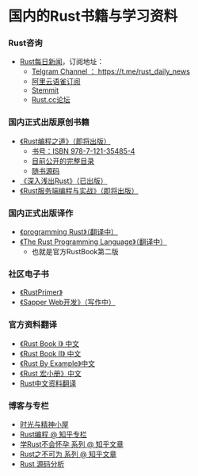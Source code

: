 # 国内的Rust书籍与学习资料

### Rust咨询

- [Rust每日新闻](https://github.com/RustStudy/rust_daily_news)，订阅地址：
  - [Telgram Channel ： https://t.me/rust_daily_news ](https://t.me/rust_daily_news )
  - [阿里云语雀订阅](https://www.yuque.com/chaosbot/rustnews)
  - [Stemmit](https://steemit.com/@blackanger)
  - [Rust.cc论坛](https://rust.cc)


### 国内正式出版原创书籍

- [《Rust编程之道》（即将出版）]()
  - [书号：ISBN 978-7-121-35485-4]()
  - [目前公开的完整目录](https://zhuanlan.zhihu.com/p/47179483)
  - [随书源码](https://github.com/ZhangHanDong/tao-of-rust-codes)
- [ 《深入浅出Rust》（已出版）](https://book.douban.com/subject/30312231/)
- [ 《Rust服务端编程与实战》（即将出版）]()


### 国内正式出版译作

- [《programming Rust》（翻译中）]()
- [ 《The Rust Programming Language》（翻译中）]()
  - 也就是官方RustBook第二版

### 社区电子书

- [《RustPrimer》](https://github.com/rustcc/RustPrimer)
- [《Sapper Web开发》（写作中）]()


### 官方资料翻译

- [《Rust Book I》 中文](https://www.gitbook.com/book/kaisery/rust-book-chinese/details)
- [《Rust Book II》 中文](https://www.gitbook.com/book/kaisery/trpl-zh-cn/details)
- [《Rust By Example》中文](https://github.com/rust-lang-cn/rust-by-example-cn)
- [《Rust 宏小册》中文](https://daseinphaos.github.io/tlborm-chinese/book/README.html)
- [Rust中文资料翻译](https://rustlang-cn.github.io/)

### 博客与专栏

- [时光与精神小屋](https://zhuanlan.zhihu.com/time-and-spirit-hut)
- [Rust编程 @ 知乎专栏](https://zhuanlan.zhihu.com/rust-lang)
- [学Rust不会怀孕 系列 @ 知乎文章](https://zhuanlan.zhihu.com/p/26379949)
- [Rust之不可为 系列 @ 知乎文章](https://zhuanlan.zhihu.com/p/31626582)
- [Rust 源码分析](https://zhuanlan.zhihu.com/practical-program)
